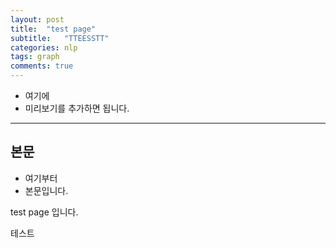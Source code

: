 ```yaml
---
layout: post
title:  "test page"
subtitle:   "TTEESSTT"
categories: nlp
tags: graph
comments: true
---
```


- 여기에
- 미리보기를 추가하면 됩니다.

---


## 본문

- 여기부터
- 본문입니다.

test page 입니다.

테스트
